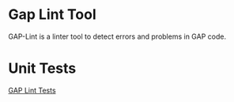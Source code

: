# Gap Lint Tool
GAP-Lint is a linter tool to detect errors and problems in GAP code.

# Unit Tests
[GAP Lint Tests](https://mcmartins.github.io/gap-lint-tests.html)
